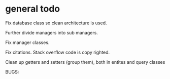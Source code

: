 # general todo

Fix database class so clean architecture is used.

Further divide managers into sub managers.

Fix manager classes.

Fix citations. Stack overflow code is copy righted.

Clean up getters and setters (group them), both in entites and query classes

BUGS:
